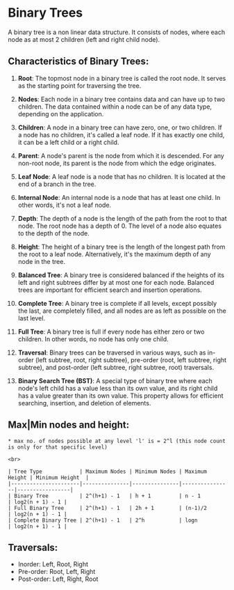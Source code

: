 # Binary Trees

A binary tree is a non linear data structure. It consists of nodes, where each node as at most 2 children (left and right child node).

## Characteristics of Binary Trees:

1. **Root**: The topmost node in a binary tree is called the root node. It serves as the starting point for traversing the tree.

2. **Nodes**: Each node in a binary tree contains data and can have up to two children. The data contained within a node can be of any data type, depending on the application.

3. **Children**: A node in a binary tree can have zero, one, or two children. If a node has no children, it's called a leaf node. If it has exactly one child, it can be a left child or a right child.

4. **Parent**: A node's parent is the node from which it is descended. For any non-root node, its parent is the node from which the edge originates.

5. **Leaf Node**: A leaf node is a node that has no children. It is located at the end of a branch in the tree.

6. **Internal Node**: An internal node is a node that has at least one child. In other words, it's not a leaf node.

7. **Depth**: The depth of a node is the length of the path from the root to that node. The root node has a depth of 0. The level of a node also equates to the depth of the node.

8. **Height**: The height of a binary tree is the length of the longest path from the root to a leaf node. Alternatively, it's the maximum depth of any node in the tree.

9. **Balanced Tree**: A binary tree is considered balanced if the heights of its left and right subtrees differ by at most one for each node. Balanced trees are important for efficient search and insertion operations.

10. **Complete Tree**: A binary tree is complete if all levels, except possibly the last, are completely filled, and all nodes are as left as possible on the last level.

11. **Full Tree**: A binary tree is full if every node has either zero or two children. In other words, no node has only one child.

12. **Traversal**: Binary trees can be traversed in various ways, such as in-order (left subtree, root, right subtree), pre-order (root, left subtree, right subtree), and post-order (left subtree, right subtree, root) traversals.

13. **Binary Search Tree (BST)**: A special type of binary tree where each node's left child has a value less than its own value, and its right child has a value greater than its own value. This property allows for efficient searching, insertion, and deletion of elements.

## Max|Min nodes and height:

    * max no. of nodes possible at any level 'l' is = 2^l (this node count is only for that specific level)

    <br>

    | Tree Type            | Maximum Nodes | Minimum Nodes | Maximum Height | Minimum Height  |
    |----------------------|---------------|---------------|----------------|-----------------|
    | Binary Tree          | 2^(h+1) - 1   | h + 1         | n - 1          | log2(n + 1) - 1 |
    | Full Binary Tree     | 2^(h+1) - 1   | 2h + 1        | (n-1)/2        | log2(n + 1) - 1 |
    | Complete Binary Tree | 2^(h+1) - 1   | 2^h           | logn           | log2(n + 1) - 1 |

## Traversals:

* Inorder: Left, Root, Right
* Pre-order: Root, Left, Right
* Post-order: Left, Right, Root
